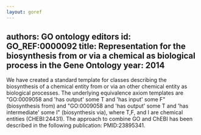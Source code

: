 ```yaml
---
layout: goref
--- 
```

authors: GO ontology editors
id: GO_REF:0000092
title: Representation for the biosynthesis from or via a chemical as biological process in the Gene Ontology
year: 2014
---

We have created a standard template for classes describing the biosynthesis of a chemical entity from or via an other chemical entity as biological processes. The underlying equivalence axiom templates are "GO:0009058 and 'has output' some T and 'has input' some F" (biosynthesis from) and "GO:0009058 and 'has output' some T and 'has intermediate' some I" (biosynthesis via), where T,F, and I are chemical entities (CHEBI:24431). The approach to combine GO and ChEBI has been described in the following publication: PMID:23895341.
